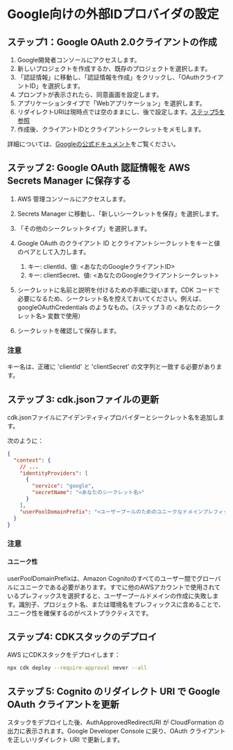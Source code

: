 # Google向けの外部IDプロバイダの設定

## ステップ1：Google OAuth 2.0クライアントの作成

1. Google開発者コンソールにアクセスします。
2. 新しいプロジェクトを作成するか、既存のプロジェクトを選択します。
3. 「認証情報」に移動し、「認証情報を作成」をクリックし、「OAuthクライアントID」を選択します。
4. プロンプトが表示されたら、同意画面を設定します。
5. アプリケーションタイプで「Webアプリケーション」を選択します。
6. リダイレクトURIは現時点では空のままにし、後で設定します。[ステップ5を参照](#step-5-update-google-oauth-client-with-cognito-redirect-uris)
7. 作成後、クライアントIDとクライアントシークレットをメモします。

詳細については、[Googleの公式ドキュメント](https://support.google.com/cloud/answer/6158849?hl=en)をご覧ください。

## ステップ 2: Google OAuth 認証情報を AWS Secrets Manager に保存する

1. AWS 管理コンソールにアクセスします。
2. Secrets Manager に移動し、「新しいシークレットを保存」を選択します。
3. 「その他のシークレットタイプ」を選択します。
4. Google OAuth のクライアント ID とクライアントシークレットをキーと値のペアとして入力します。

   1. キー: clientId、値: <あなたのGoogleクライアントID>
   2. キー: clientSecret、値: <あなたのGoogleクライアントシークレット>

5. シークレットに名前と説明を付けるための手順に従います。CDK コードで必要になるため、シークレット名を控えておいてください。例えば、googleOAuthCredentials のようなもの。（ステップ 3 の <あなたのシークレット名> 変数で使用）
6. シークレットを確認して保存します。

### 注意

キー名は、正確に 'clientId' と 'clientSecret' の文字列と一致する必要があります。

## ステップ 3: cdk.jsonファイルの更新

cdk.jsonファイルにアイデンティティプロバイダーとシークレット名を追加します。

次のように：

```json
{
  "context": {
    // ...
    "identityProviders": [
      {
        "service": "google",
        "secretName": "<あなたのシークレット名>"
      }
    ],
    "userPoolDomainPrefix": "<ユーザープールのためのユニークなドメインプレフィックス>"
  }
}
```

### 注意

#### ユニーク性

userPoolDomainPrefixは、Amazon Cognitoのすべてのユーザー間でグローバルにユニークである必要があります。すでに他のAWSアカウントで使用されているプレフィックスを選択すると、ユーザープールドメインの作成に失敗します。識別子、プロジェクト名、または環境名をプレフィックスに含めることで、ユニーク性を確保するのがベストプラクティスです。

## ステップ4: CDKスタックのデプロイ

AWS にCDKスタックをデプロイします：

```sh
npx cdk deploy --require-approval never --all
```

## ステップ 5: Cognito のリダイレクト URI で Google OAuth クライアントを更新

スタックをデプロイした後、AuthApprovedRedirectURI が CloudFormation の出力に表示されます。Google Developer Console に戻り、OAuth クライアントを正しいリダイレクト URI で更新します。
